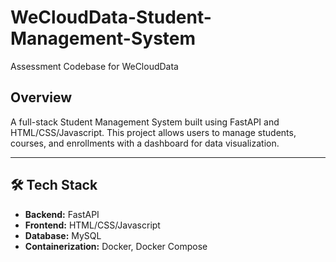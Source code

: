 # WeCloudData-Student-Management-System
Assessment Codebase for WeCloudData


## Overview
A full-stack Student Management System built using FastAPI and HTML/CSS/Javascript. This project allows users to manage students, courses, and enrollments with a dashboard for data visualization.

---


## 🛠 Tech Stack
- **Backend:** FastAPI
- **Frontend:** HTML/CSS/Javascript  
- **Database:** MySQL
- **Containerization:** Docker, Docker Compose
